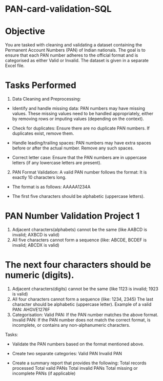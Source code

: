 # PAN-card-validation-SQL

# Objective

You are tasked with cleaning and validating a dataset containing the Permanent
Account Numbers (PAN) of Indian nationals. The goal is to ensure that each PAN
number adheres to the official format and is categorised as either Valid or Invalid.
The dataset is given in a separate Excel file.

# Tasks Performed 

1. Data Cleaning and Preprocessing:
* Identify and handle missing data: PAN numbers may have missing values.
These missing values need to be handled appropriately, either by
removing rows or imputing values (depending on the context).

* Check for duplicates: Ensure there are no duplicate PAN numbers. If
duplicates exist, remove them.

* Handle leading/trailing spaces: PAN numbers may have extra spaces
before or after the actual number. Remove any such spaces.

* Correct letter case: Ensure that the PAN numbers are in uppercase letters
(if any lowercase letters are present).

2. PAN Format Validation: A valid PAN number follows the format:
It is exactly 10 characters long.

* The format is as follows: AAAAA1234A

* The first five characters should be alphabetic (uppercase letters).

# PAN Number Validation Project 1
1. Adjacent characters(alphabets) cannot be the same (like AABCD is
invalid; AXBCD is valid)
2. All five characters cannot form a sequence (like: ABCDE, BCDEF is
invalid; ABCDX is valid)

# The next four characters should be numeric (digits).
1. Adjacent characters(digits) cannot be the same (like 1123 is invalid;
1923 is valid)
2. All four characters cannot form a sequence (like: 1234, 2345)
The last character should be alphabetic (uppercase letter).
Example of a valid PAN: AHGVE1276F
3. Categorisation:
   Valid PAN: If the PAN number matches the above format.
   Invalid PAN: If the PAN number does not match the correct format, is
   incomplete, or contains any non-alphanumeric characters.

Tasks:
* Validate the PAN numbers based on the format mentioned above.
* Create two separate categories:
  Valid PAN
  Invalid PAN
  
* Create a summary report that provides the following:
  Total records processed
  Total valid PANs
  Total invalid PANs
  Total missing or incomplete PANs (if applicable)
